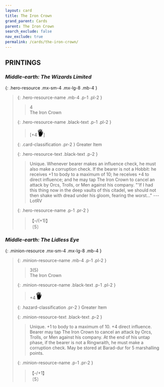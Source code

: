 ```yaml
---
layout: card
title: The Iron Crown
grand_parent: Cards
parent: The Iron Crown
search_exclude: false
nav_exclude: true
permalink: /cards/the-iron-crown/
---
```


## PRINTINGS


### _Middle-earth: The Wizards Limited_

{: .hero-resource .mx-sm-4 .mx-lg-8 .mb-4 }
> {: .hero-resource-name .mb-4 .p-1 .pl-2 }
> > <div class="card-mp">4</div>
> > <div class="card-name">The Iron Crown</div>
>
> {: .hero-resource-name .black-text .p-1 .pl-2 }
> > [+4![](/assets/images/di.svg)]
>
> {: .card-classification .pr-2 }
> Greater Item
>
> {: .hero-resource-text .black-text .p-2 }
> > Unique. Whenever bearer makes an influence check, he must also make a corruption check. If the bearer is not a Hobbit: he receives +1 to body to a maximum of 10; he receives +4 to direct influence; and he may tap The Iron Crown to cancel an attack by Orcs, Trolls, or Men against his company.  "'If I had this thing now in the deep vaults of this citadel, we should not then shake with dread under his gloom, fearing the worst..." ---LotRV 
> 
> {: .hero-resource-name .p-1 .pr-2 }
> > <div class="card-shield">【&ndash;/(+1)】</div>
> > <div class="card-corruption">〔5〕</div>

### _Middle-earth: The Lidless Eye_

{: .minion-resource .mx-sm-4 .mx-lg-8 .mb-4 }
> {: .minion-resource-name .mb-4 .p-1 .pl-2 }
> > <div class="hazard-mp">3(5)</div>
> > <div class="card-name">The Iron Crown</div>
>
> {: .minion-resource-name .black-text .p-1 .pl-2 }
> > +4![](/assets/images/di.svg)
>
> {: .hazard-classification .pr-2 }
> Greater Item
>
> {: .minion-resource-text .black-text .p-2 }
> > Unique. +1 to body to a maximum of 10. +4 direct influence. Bearer may tap The Iron Crown to cancel an attack by Orcs, Trolls, or Men against his company. At the end of his untap phase, if the bearer is not a Ringwraith, he must make a corruption check. May be stored at Barad-dur for 5 marshalling points.   
> 
> {: .minion-resource-name .p-1 .pr-2 }
> > <div class="card-shield">【&ndash;/+1】</div>
> > <div class="card-corruption-white">〔5〕</div>
